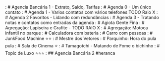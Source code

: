 [](base/007/Readme.md) : # Agencia Bancária 1 - Extrato, Saldo, Tarifas
[](base/014/Readme.md) : # Agenda 0 - Um único contato
[](base/015/Readme.md) : # Agenda 1 - Varios contatos com vários telefones TODO Raio X
[](base/016/Readme.md) : # Agenda 2 Favoritos - Lidando com redundâncias
[](base/017/Readme.md) : # Agenda 3 - Tratando notas e contatos como entradas da agenda
[](base/008/Readme.md) : # Agiota Gente Fina
[](base/004/Readme.md) : # Agregação: Lapiseira e Grafite - TODO RAIO X
[](base/003/Readme.md) : # Agregação: Motoca infantil no parque
[](base/001/Readme.md) : # Calculadora com bateria
[](base/002/Readme.md) : # Carro com pessoas
[](base/011/Readme.md) : # JunkFood Machine ⭐⭐
[](base/005/Readme.md) : # Mestre dos Vetores
[](base/009/Readme.md) : # Parquinho: Hora do pula pula
[](base/010/Readme.md) : # Sala de Cinema ⭐
[](base/006/Readme.md) : # Tamagotchi - Matando de Fome o bichinho
[](base/012/Readme.md) : # Topic de Luxo ⭐⭐⭐
[](base/013/Readme.md) : ## Agencia Bancária 2 #heranca
